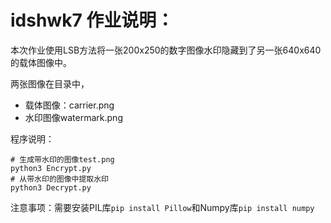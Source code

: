 # idshwk7 作业说明：

本次作业使用LSB方法将一张200x250的数字图像水印隐藏到了另一张640x640的载体图像中。

两张图像在目录中，
- 载体图像：carrier.png
- 水印图像watermark.png

程序说明：

```shell
# 生成带水印的图像test.png
python3 Encrypt.py
# 从带水印的图像中提取水印
python3 Decrypt.py
```

注意事项：需要安装PIL库`pip install Pillow`和Numpy库`pip install numpy`
